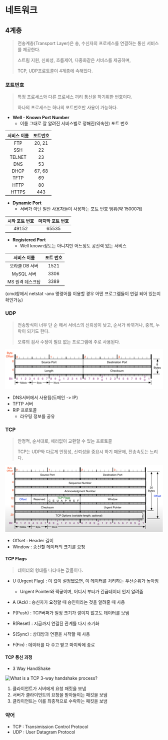 # 네트워크



## 4계층

> 전송계층(Transport Layer)은 송, 수신자의 프로세스를 연결하는 통신 서비스를 제공한다.
>
> 스트림 지원, 신뢰성, 흐름제어, 다중화같은 서비스를 제공하며, 
>
> TCP, UDP프로토콜이 4계층에 속해있다.

 

### 포트번호

> 특정 프로세스와 다른 프로세스 끼리 통신을 하기위한 번호이다.
>
> 하나의 프로세스는 하나의 포트번호만 사용이 가능하다.



- **Well - Known Port Number**
  - 이름 그대로 잘 알려진 서비스별로 정해진(약속한) 포트 번호

| 서비스 이름 | 포트번호 |
| :---------: | :------: |
|     FTP     |  20, 21  |
|     SSH     |    22    |
|   TELNET    |    23    |
|     DNS     |    53    |
|    DHCP     |  67, 68  |
|    TFTP     |    69    |
|    HTTP     |    80    |
|    HTTPS    |   443    |



- **Dynamic Port**
  - 서버가 아닌 일반 사용자들이 사용하는 포트 번호 범위(약 15000개)

| 시작 포트 번호 | 마지막 포트 번호 |
| :------------: | :--------------: |
|     49152      |      65535       |



- **Registered Port**
  - Well known정도는 아니지만 어느정도 공신력 있는 서비스

|   서비스 이름    | 포트 번호 |
| :--------------: | :-------: |
|  오라클 DB 서버  |   1521    |
|    MySQL 서버    |   3306    |
| MS 원격 데스크탑 |   3389    |



(cmd창에서 netstat -ano 명령어를 이용할 경우 어떤 프로그램들이 연결 되어 있는지 확인가능)



### UDP

> 전송방식이 너무 단 순 해서 서비스의 신뢰성이 낮고, 순서가 바뀌거나, 중복, 누락이 되기도 한다.
>
> 오류의 검사 수정이 필요 없는 프로그램에 주로 사용된다.

![image-20211002192444851](https://github.com/yeoung004/yeoung004.github.io/blob/main/_posts/Network/image-20211002192444851.png?raw=true)

- DNS서버에서 사용됨(도메인 -> IP)
- TFTP 서버
- RIP 프로토콜
  - 라우팅 정보를 공유



### TCP

> 안정적, 순서대로, 에러없이 교환할 수 있는 프로토콜
>
> TCP는 UDP와 다르게 안정성, 신뢰성을 중요시 하기 때문에, 전송속도는 느리다.

![image-20211002194254429](https://github.com/yeoung004/yeoung004.github.io/blob/main/_posts/Network/image-20211002194254429.png?raw=true)

- Offset : Header 길이
- Window : 송신할 데이터의 크기를 요청



#### TCP Flags

> 데이터의 형태를 나타내는 값들이다.

- U (Urgent Flag) : 이 값이 설정됐으면, 이 데이터를 처리하는 우선순위가  높아짐
  - Urgent Pointer와 짝궁이며, 어디서 부터가 긴급데이터 인지 알려줌

- A (Ack) : 송신자가 요청할 때 승인이라는 것을 알려줄 때 사용
- P(Push) : TCP버퍼가 일정 크기가 쌓이지 않고도 데이터를 보냄
- R(Reset) : 지금까지 연결된 관계를 다시 초기화
- S(Sync) : 상대방과 연결을 시작할 때 사용 
- F(Fin) : 데이터를 다 주고 받고 마지막에 종료 



#### TCP 통신 과정

- 3 Way HandShake

![What is a TCP 3-way handshake process?](https://s3.ap-south-1.amazonaws.com/afteracademy-server-uploads/what-is-a-tcp-3-way-handshake-process-three-way-handshaking-terminating-connection-6ea4a4c72d165361.jpg)

1. 클라이언트가 서버에게 요청 패킷을 보냄
2. 서버가 클라이언트의 요청을 받아들이는 패킷을 보냄
3. 클라이언트는 이를 최종적으로 수락하는 패킷을 보냄























### 약어

- TCP : Transimission Control Protocol
- UDP : User Datagram Protocol